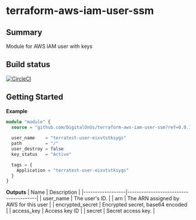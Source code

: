 # terraform-aws-iam-user-ssm

## Summary
Module for AWS IAM user with keys

## Build status
[![CircleCI](https://circleci.com/gh/DigitalOnUs/terraform-aws-iam-user-ssm/tree/main.svg?style=svg&circle-token=bd437d8d2a47800f14237af0dcdfcfa95b9f8cb4)](https://circleci.com/gh/DigitalOnUs/terraform-aws-iam-user-ssm/tree/main)

## Getting Started

**Example**

```terraform
module "module" {
  source = "github.com/DigitalOnUs/terraform-aws-iam-user-ssm?ref=0.0.1"
  
  user_name    = "terratest-user-eixvtstksygs"
  path         = "/"
  user_destroy = false
  key_status   = "Active"

  tags = {
    Application = "terratest-user-eixvtstksygs"
  }
}
```

**Outputs**
| Name             | Description                           |
|------------------|---------------------------------------|
| user_name        | The user's ID.                        |
| arn              | The ARN assigned by AWS for this user |
| encrypted_secret | Encrypted secret, base64 encoded      |
| access_key       | Access key ID                         |
| secret           | Secret access key.                    |